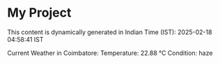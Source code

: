 # My Project

This content is dynamically generated in Indian Time (IST): 2025-02-18 04:58:41 IST


Current Weather in Coimbatore:
Temperature: 22.88 °C
Condition: haze
